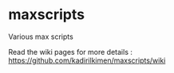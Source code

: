 # maxscripts
Various max scripts



Read the wiki pages for more details : https://github.com/kadirilkimen/maxscripts/wiki
